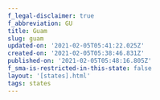 ```yaml
---
f_legal-disclaimer: true
f_abbreviation: GU
title: Guam
slug: guam
updated-on: '2021-02-05T05:41:22.025Z'
created-on: '2021-02-05T05:38:46.831Z'
published-on: '2021-02-05T05:48:16.805Z'
f_sma-is-restricted-in-this-state: false
layout: '[states].html'
tags: states
---
```



